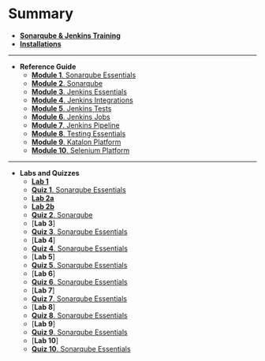 

# Summary

* [**Sonarqube & Jenkins Training**](README.md)
* [**Installations**](installations.md)
---
* **Reference Guide**
	- [**Module 1**. Sonarqube Essentials](reference-guide/module_1.md)
	- [**Module 2**. Sonarqube](reference-guide/module_2.md)
	- [**Module 3**. Jenkins Essentials](reference-guide/module_3.md)
	- [**Module 4**. Jenkins Integrations](reference-guide/module_4.md)
	- [**Module 5**. Jenkins Tests](reference-guide/module_5.md)
	- [**Module 6**. Jenkins Jobs](reference-guide/module_6.md)
	- [**Module 7**. Jenkins Pipeline](reference-guide/module_7.md)
	- [**Module 8**. Testing Essentials](reference-guide/module_8.md)
	- [**Module 9**. Katalon Platform](reference-guide/module_9.md)
	- [**Module 10**. Selenium Platform](reference-guide/module_10.md)
---
* **Labs and Quizzes**
	- [**Lab 1**](labs/lab_1.md)
	- [**Quiz 1**. Sonarqube Essentials](quizzes/quiz_1.md)
	- [**Lab 2a**](labs/lab_2a.md)
	- [**Lab 2b**](labs/lab_2b.md)
	- [**Quiz 2**. Sonarqube](quizzes/quiz_2.md)
	- [**Lab 3**]
	- [**Quiz 3**. Sonarqube Essentials](quizzes/quiz_3.md)
	- [**Lab 4**]
	- [**Quiz 4**. Sonarqube Essentials](quizzes/quiz_4.md)
	- [**Lab 5**]
	- [**Quiz 5**. Sonarqube Essentials](quizzes/quiz_5.md)
	- [**Lab 6**]
	- [**Quiz 6**. Sonarqube Essentials](quizzes/quiz_6.md)
	- [**Lab 7**]
	- [**Quiz 7**. Sonarqube Essentials](quizzes/quiz_7.md)
	- [**Lab 8**]
	- [**Quiz 8**. Sonarqube Essentials](quizzes/quiz_8.md)
	- [**Lab 9**]
	- [**Quiz 9**. Sonarqube Essentials](quizzes/quiz_9.md)
	- [**Lab 10**]
	- [**Quiz 10**. Sonarqube Essentials](quizzes/quiz_10.md)
